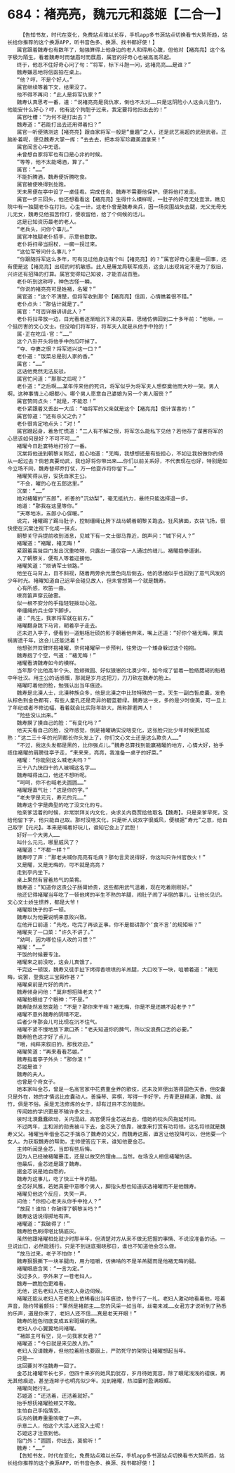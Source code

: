 # 684：褚亮亮，魏元元和蕊姬【二合一】
        【告知书友，时代在变化，免费站点难以长存，手机app多书源站点切换看书大势所趋，站长给你推荐的这个换源APP，听书音色多、换源、找书都好使！】
       属官跟着魏寿也有数年了，勉强算得上他身边的老人和得用心腹，但他对【褚亮亮】这个名字极为陌生。看着魏寿时而皱眉时而展眉，属官的好奇心也被高高吊起。
       终于，他忍不住好奇心问了句：“将军，标下斗胆一问，这褚亮亮……是谁？”
       魏寿嫌恶地将信函拍在桌上。
       “他？哼，不是个好人。”
       属官继续等着下文，结果没了。
       他不得不再问：“此人是将军仇家？”
       魏寿认真思考一番，道：“说褚亮亮是我仇家，倒也不太对……只是这阴险小人这会儿登门，他能安什么好心？哼，他有这个狗胆子过来，我定要将他扫出去的！”
       属官吐槽：“为何不是打出去？”
       魏寿道：“若能打出去还用得着扫？”
       属官一听便猜测这【褚亮亮】跟自家将军一般是“童趣”之人，还是武艺高超的武胆武者。正脑补着呢，便见魏寿大掌一挥：“去去去，把本将军珍藏美酒拿来！”
       属官闻言心中无语。
       未曾想自家将军也有口是心非的时候。
       “等等，他不太能喝酒，算了。”
       属官：“……”
       不能折腾酒，魏寿便折腾吃食。
       属官被使唤得到处跑。
       天未黑便在亭中设了一桌佳肴。完成任务，魏寿不需要他保护，便将他打发走。
       属官一步三回头，他还想看看这【褚亮亮】生得什么模样呢，一肚子的好奇无处宣泄。瞧见院中有一独腿老仆在打扫，心生一计。这老仆曾是魏寿亲兵，因一场突围战失去腿，无父无母无儿无女，魏寿见他孤苦伶仃，便收留他，给了个伺候的活儿。
       这是已知资历最老的老人。
       “老兵头，问你个事儿。”
       属官冲独腿老仆招手，示意他歇歇。
       老仆将扫帚当拐杖，一瘸一拐过来。
       “这位军爷问什么事儿？”
       “你跟随将军这么多年，可有见过他身边有个叫【褚亮亮】的？”属官好奇心重是一回事，还有便是这【褚亮亮】出现的时机敏感。此人是屠龙局联军成员，这会儿出现肯定不是为了叙旧，兴许还有招降的打算。属官觉得知己知彼，才能百战百胜。
       老仆听到这称呼，神色古怪一瞬。
       “你说的褚亮亮可是姓褚，名曜？”
       属官道：“这个不清楚，但将军收到那个【褚亮亮】信函，心情瞧着很不错。”
       老仆点头：“那估计就是了。”
       属官：“可否详细讲讲此人？”
       老仆将扫帚放一边，目光看着逐渐暗沉下来的天幕，思绪仿佛回到二十多年前：“他嘛，一个挺厉害的文心文士。但没咱们将军好，将军夫人就是从他手中抢的！”
       属·正在吃瓜·官：“……”
       这个八卦开头将他手中的瓜吓掉了。
       “夺、夺妻之恨？将军还兴这一口？”
       老仆道：“饭菜总是别人家的香。”
       属官：“……”
       这话他竟然无法反驳。
       属官忙问道：“那那之后呢？”
       老仆道：“之后啊……某年传来他的死讯，将军似乎为将军夫人想祭奠他而大吵一架。男人啊，这种事情上心眼都小。哪个男人愿意自己婆娘为另一个男人服丧？”
       属官赞同点头：“就是，不能忍！”
       老仆紧跟着又丢出一大瓜：“咱将军的父亲就是这个【褚亮亮】使计谋害的！”
       属官惊道：“还有杀父之仇？”
       老仆很肯定地点头：“对！”
       属官蹭起身，着急忙慌道：“二人有不解之恨，将军怎么能私下见他？若他存了谋害将军的心思该如何是好？不可不可……”
       褚曜今日赴宴特地打扮了一番。
       沉棠将他送到朝黎关附近，担心地道：“无晦，我想想还是有些担心，不如让我扮做你的侍从一起过去？倘若真要动武，我也好将你带出来……你们以前关系好，不代表现在也好，特别是如今立场不同，魏寿替郑乔打仗，万一他耍诈将你留下……”
       褚曜笑得从容，安抚自家主公。
       “不会，曜的心在五郎这里。”
       沉棠：“……”
       她对褚曜的“五郎”，祈善的“沉幼梨”，毫无抵抗力，最终只能选择退一步。
       她道：“那我在这里等你。”
       “天寒地冻，五郎小心保暖。”
       说完，褚曜踢了踢马肚子，控制缰绳让胯下战马朝着朝黎关跑去。狂风拂面，衣袂飞扬，很快便在沉棠注视下化成一抹点。
       朝黎关守兵提前收到消息，见城下有一文士御马靠近，朗声问：“城下何人？”
       褚曜道：“褚曜，褚无晦！”
       紧跟着高耸巨门发出沉重吱呀，只露出一道仅容一人通过的缝儿，褚曜抱拳道谢。
       入了朝黎关，便有人等着迎接他。
       褚曜笑道：“烦请军士领路。”
       他坐在马背上，目不斜视，随着两旁余光景色向后倒去，他的思绪似乎也回到了意气风发的少年时光。褚曜知道自己迟早会碰见故人，但未曾想第一个就是魏寿。
       心有所感，吹笛一曲。
       嘹亮笛声穿云破雾。
       似一根不安分的手指轻轻拨动心弦。
       牵缰绳的兵士停下脚步。
       道：“先生，我家将军就在前方。”
       褚曜翻身跳下马背，朝着亭子走去。
       还未进入亭子，便看到一道魁梧壮硕的影子朝着他奔来，嘴上还道：“好你个褚无晦，果真祸害遗千年，这会儿还能活着！”
       他想张开双臂环抱褚曜，奈何褚曜早一步预判，往旁边一个矮身躲过这个抱抱。
       魏寿抱了个空，气道：“褚无晦！”
       褚曜看清魏寿如今的模样。
       当年那个比他高半个头、脸颊微圆、好似狼崽的北漠少年，如今成了留着一脸络腮胡的魁梧中年壮汉。用主公的话感慨，那就是岁月这把刀，刀刀砍在魏寿的脸上。
       褚曜盯着他的脸，勉强认出当年痕迹。
       魏寿是北漠人士，北漠种族众多，他是北漠之中比较特殊的一支。天生一副白皙皮囊，发色从棕色到金色都有，有些人童孔还是奇异的碧蓝碧绿。魏寿这一支，多的是少时俊美，可一旦上了年纪或者不修边幅，看着就会比实际年龄大，简称胖若两人！
       “险些没认出来。”
       魏寿摸了摸自己的脸：“有变化吗？”
       他天天看自己的脸，没咋感觉，倒是褚曜确实没啥变化，这张脸只比少年时候更加成熟：“这二三十年的光阴都长你头发上了，你们文心文士还是这么欺负人……”
       “不过，我这头发都是黑的，比你强点儿。”魏寿总算找到能赢褚曜的地方，心情大好，抬手揽住褚曜的肩膀往亭子走，“来来来，亮亮，我准备一桌子的好菜。”
       褚曜：“你能别这么喊老夫吗？”
       三十八九快四十的人被喊这名字……
       魏寿喊得出口，他还不想听呢。
       “呵呵，你不也喊老夫圆圆……”
       褚曜理直气壮：“这是你的字。”
       “老夫字是元元，寿元的元……”
       魏寿这个字是典型的吃了没文化的亏。
       他亲爹活着的时候，非常崇拜关内文化，央求关内商贾给他取名【魏寿】。只是亲爹早死，没给他留下字，他只能自己取。那时没啥文化，只是听人说双字很威风，便根据“寿元”之意，给自己取字【元元】。本来是喊着好玩儿，谁知它会上了武胆！
       好好一个大男人……
       叫什么元元，哪里威风了？
       褚曜道：“不都一样？”
       魏寿哼了声：“那老夫喊你亮亮有毛病？那句言灵说得好，你这叫只许州官放火！”
       又是曜，又是无晦的，可不就是亮亮？
       走到亭内坐下。
       桌上果然有冒着热气的菜肴。
       魏寿道：“知道你这贵公子肠胃娇贵，这些都用武气温着，现在吃着刚刚好。”
       他还记得褚曜当年吃了一顿他烤的半生不熟的羊腿，闹肚子闹了半宿的事儿，让他长见识。文心文士娇生惯养，都是大爷！
       褚曜取快子的手一顿。
       魏寿以为他要说明来意败兴致。
       在他开口前道：“先吃，吃完了再谈正事。你不是都讲那个‘食不言’的规矩嘛？”
       褚曜夹了一口菜：“许久不讲了。”
       “幼呵，因为哪位佳人改的习惯？”
       褚曜：“……”
       干饭的时候要专注。
       褚曜来之前没吃，这会儿真饿了。
       干完这一顿饭，魏寿又徒手扯下烤得香喷喷的羊羔腿，大口咬下一块，咀嚼着道：“褚无晦，说罢，登我这三宝殿作甚？”
       褚曜桌前是片好的肉片。
       魏寿倾身问他：“莫非想招降老夫？”
       褚曜抬眼给了个眼神：“不是。”
       魏寿陡然发怒变脸：“不是？那你来干嘛？褚无晦，你是不是还瞧不起老子？”
       褚曜不意外魏寿的阴晴不定。
       后者少年那会儿可比现在沉不住气。
       褚曜不紧不慢地放下漱口茶：“老夫知道你的脾气，所以没浪费口舌的必要。”
       魏寿脸色这才好了点儿。
       “哦，纯粹来叙旧的，那我欢迎。”
       褚曜笑道：“再来看看芯姬。”
       魏寿指着亭子外头：“那你滚！”
       芯姬是谁？
       魏寿的夫人。
       也曾是个奇女子。
       她本家叫金芯，曾是一名高官家中花费重金养的歌伎，还未及笄便出落得国色天香，但皮囊只是外在，她的才情远比皮囊动人。善操琴、弈棋，写得一手好字，丹青更是精湛，歌舞、丝竹，俱是不俗。虽是无法修炼的女子，却有过目不忘的能耐。
       传闻她的学识更是不输许多文士。
       彼时北漠蠢蠢欲动，关内混战，高官便将金芯送出去，借她的枕头风拖延时间。
       不过两年，主和派的勋贵被斗下去，金芯失了依靠，被拿来打赏有功将领。这名将领就是魏寿义父。褚曜当年借金芯之手擒杀了魏寿的义父，而魏寿这厮，直言让他投降可以，但他要一个女人。为获取魏寿的帮助，主帅便答应下来，谁知他要金芯。
       主帅听闻是金芯，当即有些后悔。
       因为人已经被褚曜要走，还是以故交的理由……当然，在场没人相信褚曜的话。
       但最后，金芯还是跟了魏寿。
       据金芯说是她自愿的。
       魏寿为这事儿，吃了快三十年的醋。
       金芯好风雅，若她真要中意哪个男人，脚指头想也知道该选褚曜而不是他魏寿。
       褚曜见他这个反应，失笑一声。
       问他：“你担心老夫从你手中抢人？”
       “放屁！谁怕！你破得了朝黎关吗？”
       魏寿这话说得掷地有声。
       褚曜道：“我破得了！”
       魏寿脸色刷得堪比锅底灰。
       虽然他跟褚曜相处就少时那半年，但清楚对方从来不做无把握的事情、不说没准备的话。一旦说出口，必然能践行。只是不到谜底揭晓那日，谁也不知道他会怎么做。
       “放马过来，老子不怕你！”
       魏寿狠狠撕下一块羊腿肉，用力咀嚼，仿佛啃的不是羊羔腿而是他褚无晦的腿。
       褚曜眼底含笑：“一言为定。”
       没过多久，亭外来了一苍老妇人。
       魏寿一瞧脸色更难看。
       无他，这名老妇人在他夫人身边伺候。
       褚曜还能从老妇人苍老脸上依稀看出当年痕迹，抬手行了一礼，老妇人激动地看着他，哑着声音，隐约带着颤抖：“果然是褚郎主……您的风采一如当年，丝毫未减……女君方才说听到了熟悉的乐声，道是你来了，老妇人还不信……真是老天开眼！”
       魏寿的脸色彻底变成五彩斑斓的黑。
       老妇人小心翼翼地问褚曜。
       “褚郎主可有空，见一见我家女君？”
       褚曜道：“今日就是来见故人的。”
       老妇人没请魏寿，但他拉着脸也要跟上，严防死守的架势让褚曜想起当年。
       只是——
       这回要对不住魏寿一回了。
       金芯比褚曜年长七岁，但四十来岁的她风韵犹存，岁月待她宽容，除了眼尾浅浅的褶痕，再无其他痕迹，甚至连眸子也明亮似少年。见到褚曜，热泪霎时盈满眼眶。
       褚曜向她行礼。
       芯姬道：“还活着，还活着就好。”
       抬手想抚褚曜脸颊又不敢。
       生怕自己手指落空。
       后方的魏寿重重咳嗽了一声。
       示意二人，他这个大活人还没入土呢！
       芯姬这才注意到他。
       指门外：“圆圆，你出去，莫偷听！”
       魏寿：“……”
       【告知书友，时代在变化，免费站点难以长存，手机app多书源站点切换看书大势所趋，站长给你推荐的这个换源APP，听书音色多、换源、找书都好使！】